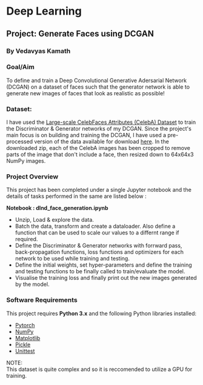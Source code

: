 # Deep Learning 

## Project: Generate Faces using DCGAN

### By Vedavyas Kamath

### Goal/Aim
To define and train a Deep Convolutional Generative Adersarial Network (DCGAN) on a dataset of faces such that the generator network is able to generate new images of faces that look as realistic as possible!

### Dataset:
I have used the [Large-scale CelebFaces Attributes (CelebA) Dataset](http://mmlab.ie.cuhk.edu.hk/projects/CelebA.html) to train the Discriminator & Generator networks of my DCGAN. Since the project's main focus is on building and training the DCGAN, I have used a pre-processed version of the data available for download [here](https://s3.amazonaws.com/video.udacity-data.com/topher/2018/November/5be7eb6f_processed-celeba-small/processed-celeba-small.zip). In the downloaded zip, each of the CelebA images has been cropped to remove parts of the image that don't include a face, then resized down to 64x64x3 NumPy images. 

### Project Overview
This project has been completed under a single Jupyter notebook and the details of tasks performed in the same are listed below :

**Notebook : dlnd_face_generation.ipynb**
* Unzip, Load & explore the data.
* Batch the data, transform and create a dataloader. Also define a function that can be used to scale our values to a differnt range if required.
* Define the Discriminator & Generator networks with forrward pass, back-propagation functions, loss functions and optimizers for each network to be used while training and testing.
* Define the initial weights, set hyper-parameters and define the training and testing functions to be finally called to train/evaluate the model.
* Visualise the training loss and finally print out the new images generated by the model.


### Software Requirements
This project requires **Python 3.x** and the following Python libraries installed:

- [Pytorch](https://pytorch.org/)
- [NumPy](http://www.numpy.org/)
- [Matplotlib](https://matplotlib.org/)
- [Pickle](https://docs.python.org/3/library/pickle.html)
- [Unittest](https://docs.python.org/2/library/unittest.html)


NOTE: <br>
This dataset is quite complex and so it is reccomended to utilize a GPU for training.